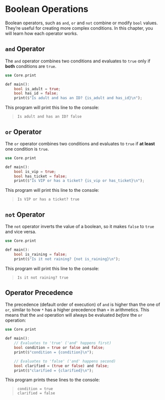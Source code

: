 # Boolean Operations

Boolean operators, such as `and`, `or` and `not` combine or modify `bool` values. They’re useful for creating more complex conditions. In this chapter, you will learn how each operator works.

## `and` Operator

The `and` operator combines two conditions and evaluates to `true` only if **both** conditions are `true`.

```rs
use Core.print

def main():
    bool is_adult = true;
    bool has_id = false;
    print($"Is adult and has an ID? {is_adult and has_id}\n");
```

This program will print this line to the console:

> ```
> Is adult and has an ID? false
> ```

## `or` Operator

The `or` operator combines two conditions and evaluates to `true` if **at least** one condition is `true`.

```rs
use Core.print

def main():
    bool is_vip = true;
    bool has_ticket = false;
    print($"Is VIP or has a ticket? {is_vip or has_ticket}\n");
```

This program will print this line to the console:

> ```
> Is VIP or has a ticket? true
> ```

## `not` Operator

The `not` operator inverts the value of a boolean, so it makes `false` to `true` and vice versa.

```rs
use Core.print

def main():
    bool is_raining = false;
    print($"Is it not raining? {not is_raining}\n");
```

This program will print this line to the console:

> ```
> Is it not raining? true
> ```

## Operator Precedence

The precedence (default order of execution) of `and` is higher than the one of `or`, similar to how `*` has a higher precedence than `+` in arithmetics. This means that the `and` operation will always be evaluated _before_ the `or` operation:

```rs
use Core.print

def main():
    // Evaluates to 'true' ('and' happens first)
    bool condition = true or false and false;
    print($"condition = {condition}\n");

    // Evaluates to 'false' ('and' happens second)
    bool clarified = (true or false) and false;
    print($"clarified = {clarified}\n");
```

This program prints these lines to the console:

> ```
> condition = true
> clarified = false
> ```
